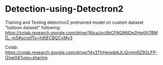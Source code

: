 # Detection-using-Detectron2
Training and Testing detectron2 pretrained model on custom dataset "balloon dataset" following: https://colab.research.google.com/drive/16jcaJoc6bCFAQ96jDe2HwtXj7BMD_-m5#scrollTo=h9tECBQCvMv3 

Colab: https://colab.research.google.com/drive/14y3ThHeopbAJLiQymn9Z9GLFP-l2sw04?usp=sharing

